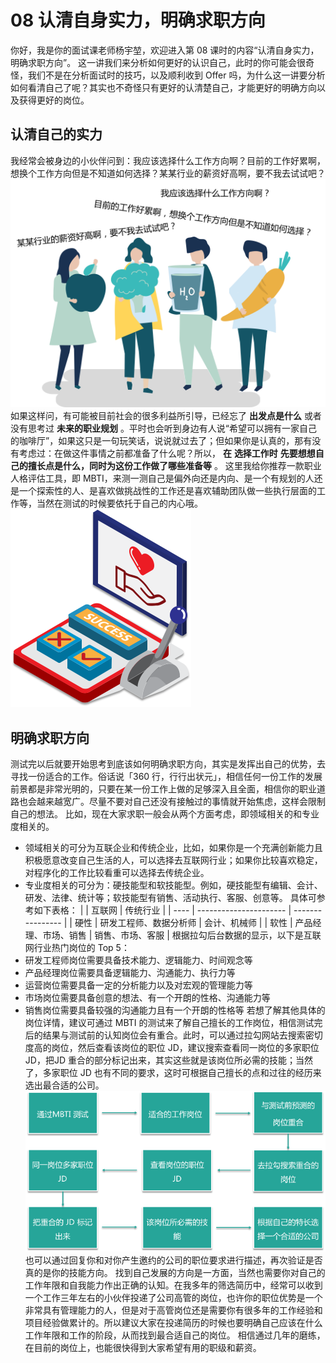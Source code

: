 # 08 认清自身实力，明确求职方向

你好，我是你的面试课老师杨宇堃，欢迎进入第 08 课时的内容“认清自身实力，明确求职方向”。 这一讲我们来分析如何更好的认识自己，此时的你可能会很奇怪，我们不是在分析面试时的技巧，以及顺利收到 Offer 吗，为什么这一讲要分析如何看清自己了呢？其实也不奇怪只有更好的认清楚自己，才能更好的明确方向以及获得更好的岗位。

## 认清自己的实力

我经常会被身边的小伙伴问到：我应该选择什么工作方向啊？目前的工作好累啊，想换个工作方向但是不知道如何选择？某某行业的薪资好高啊，要不我去试试吧？ ![img](assets/Cgq2xl357HuAOGynAADrI_pANNA147.png) 如果这样问，有可能被目前社会的很多利益所引导，已经忘了 **出发点是什么** 或者没有思考过 **未来的职业规划** 。平时也会听到身边有人说“希望可以拥有一家自己的咖啡厅”，如果这只是一句玩笑话，说说就过去了；但如果你是认真的，那有没有考虑过：在做这件事情之前都准备了什么呢？所以， **在**  **选择工作时**  **先要想想自己的擅长点是什么，同时为这份工作做了哪些准备等** 。 这里我给你推荐一款职业人格评估工具，即 MBTI，来测一测自己是偏外向还是内向、是一个有规划的人还是一个探索性的人、是喜欢做挑战性的工作还是喜欢辅助团队做一些执行层面的工作等，当然在测试的时候要依托于自己的内心哦。 ![img](assets/Cgq2xl357FGAEP2nAADFGH1SM3o459.png)

## 明确求职方向

测试完以后就要开始思考到底该如何明确求职方向，其实是发挥出自己的优势，去寻找一份适合的工作。俗话说「360 行，行行出状元」，相信任何一份工作的发展前景都是非常光明的，只要在某一份工作上做的足够深入且全面，相信你的职业道路也会越来越宽广。尽量不要对自己还没有接触过的事情就开始焦虑，这样会限制自己的想法。 比如，现在大家求职一般会从两个方面考虑，即领域相关的和专业度相关的。

- 领域相关的可分为互联企业和传统企业，比如，如果你是一个充满创新能力且积极愿意改变自己生活的人，可以选择去互联网行业；如果你比较喜欢稳定，对程序化的工作比较看重可以选择去传统企业。
- 专业度相关的可分为：硬技能型和软技能型。例如，硬技能型有编辑、会计、研发、法律、统计等；软技能型有销售、活动执行、客服、创意等。 具体可参考如下表格： | | 互联网 | 传统行业 | | ---- | ---------------------- | ---------------- | | 硬性 | 研发工程师、数据分析师 | 会计、机械师 | | 软性 | 产品经理、市场、销售 | 销售、市场、客服 | 根据拉勾后台数据的显示，以下是互联网行业热门岗位的 Top 5：
- 研发工程师岗位需要具备技术能力、逻辑能力、时间观念等
- 产品经理岗位需要具备逻辑能力、沟通能力、执行力等
- 运营岗位需要具备一定的分析能力以及对宏观的管理能力等
- 市场岗位需要具备创意的想法、有一个开朗的性格、沟通能力等
- 销售岗位需要具备较强的沟通能力且有一个开朗的性格等 若想了解其他具体的岗位详情，建议可通过 MBTI 的测试来了解自己擅长的工作岗位，相信测试完后的结果与测试前的认知岗位会有重合。此时，可以通过拉勾网站去搜索密切度高的岗位，然后查看该岗位的职位 JD，建议搜索查看同一岗位的多家职位 JD，把JD 重合的部分标记出来，其实这些就是该岗位所必需的技能；当然了，多家职位 JD 也有不同的要求，这时可根据自己擅长的点和过往的经历来选出最合适的公司。 ![img](assets/Cgq2xl356_2AXHwaAAC8sYe_h0k793.png) 也可以通过回复你和对你产生邀约的公司的职位要求进行描述，再次验证是否真的是你的技能方向。 找到自己发展的方向是一方面，当然也需要你对自己的工作年限和自我能力作出正确的认知。在我多年的筛选简历中，经常可以收到一个工作三年左右的小伙伴投递了公司高管的岗位，也许你的职位优势是一个非常具有管理能力的人，但是对于高管岗位还是需要你有很多年的工作经验和项目经验做累计的。所以建议大家在投递简历的时候也要明确自己应该在什么工作年限和工作的阶段，从而找到最合适自己的岗位。 相信通过几年的磨练，在目前的岗位上，也能很快得到大家希望有用的职级和薪资。
